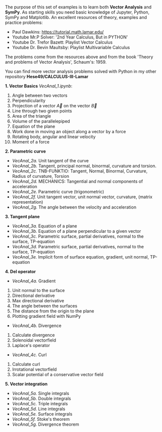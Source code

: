 The purpose of this set of examples is to learn both **Vector Analysis** and **SymPy**. As starting skills you need basic knowledge of Jupyter, Python, SymPy and Matplotlib.
An excellent resources of theory, examples and practice problems:
*  Paul Dawkins: https://tutorial.math.lamar.edu/
*  Youtube Mr.P Solver: '2nd Year Calculus, But in PYTHON'
*  Youtube Dr. Trefor Bazett: Playlist Vector Calculus
*  Youtube Dr. Bevin Maultsby: Playlist Multivariable Calculus

The problems come from the resources above and from the book 'Theory and problems of Vector Analysis', Schaum's: 1959.

You can find more vector analysis problems solved with Python in my other repository **Hese49/CALCULUS-III-Lamar**

 **1. Vector  Basics** 
 *VecAnal_1.ipynb*:
 1. Angle between two vectors
 2. Perpendicularity
 3. Projection of a vector $\vec{A}$ on the vector $\vec{B}$
 4. Line through two given points
 5. Area of the  triangle
 6. Volume of the parallelepiped
 7. Equation of the plane
 8. Work done in moving an object along a vector by a force
 9. Rotating body, angular and linear velocity
10. Moment of a force

**2. Parametric curve**
*  *VecAnal_2a.*  Unit tangent of the curve 
*  *VecAnal_2b.*  Tangent, principal normal, binormal, curvature and torsion. 
*  *VecAnal_2c.*   TNB-FUNKTIO: Tangent, Normal, Binormal, Curvature, Radius of curvature, Torsion
*  *VecAnal_2d.*  MECHANICS: Tangential and normal components of acceleration
*  *VecAnal_2e.*  Parametric curve (trigonometric)
*  *VecAnal_2f.*  Unit tangent vector, unit normal vector, curvature, (matrix representation)
*  *VecAnal_2g.*  The angle between the velocity and acceleration

 **3. Tangent plane**
*  *VecAnal_3a.* Equation of a plane  
*  *VecAnal_3b.* Equation of a plane perpendicular to a given vector
*  *VecAnal_3c.* Parametric surface, partial derivatives, normal to the surface, TP-equation
*  *VecAnal_3d.* Parametric surface, partial derivatives, normal to the surface, TP-equation 
*  *VecAnal_3e.* Implicit form of surface equation, gradient, unit normal, TP-equation

**4. Del operator**
*  *VecAnal_4a.*  Gradient
1. Unit normal to the surface
2. Directional derivative
3. Max directional derivative
4. The angle between the surfaces
5. The distance from the origin to the plane
6. Plotting gradient field with NumPy
*  *VecAnal_4b.*  Divergence
  1.  Calculate divergence
  2.  Solenoidal vectorfield
  3.  Laplace's operator
*  *VecAnal_4c.*  Curl
1. Calculate curl
2. Irrotational vectorfield
3. Scalar potential of a conservative vector field

**5. Vector integration**
*  *VecAnal_5a.*  Single integrals
*  *VecAnal_5b.*  Double integrals
*  *VecAnal_5c.*  Triple integrals
*  *VecAnal_5d.*  Line integrals 
*  *VecAnal_5e.*  Surface integrals
*  *VecAnal_5f.*  Stoke's theorem 
*  *VecAnal_5g.*  Divergence theorem 




